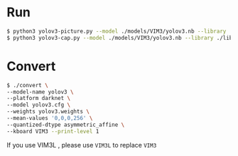 # Run

```sh
$ python3 yolov3-picture.py --model ./models/VIM3/yolov3.nb --library ./libs/libnn_yolov3.so --picture ./data/1080p.bmp
$ python3 yolov3-cap.py --model ./models/VIM3/yolov3.nb --library ./libs/libnn_yolov3.so --video-device X
```

# Convert

```sh
$ ./convert \
--model-name yolov3 \
--platform darknet \
--model yolov3.cfg \
--weights yolov3.weights \
--mean-values '0,0,0,256' \
--quantized-dtype asymmetric_affine \
--kboard VIM3 --print-level 1
```

If you use VIM3L , please use `VIM3L` to replace `VIM3`
